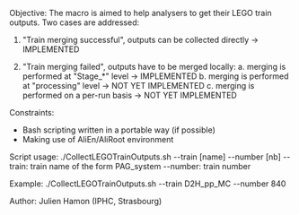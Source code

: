 Objective:
The macro is aimed to help analysers to get their LEGO train outputs. Two cases are addressed:

  1. "Train merging successful", outputs can be collected directly
     -> IMPLEMENTED

  2. "Train merging failed", outputs have to be merged locally:
    a. merging is performed at "Stage_*" level    -> IMPLEMENTED
    b. merging is performed at "processing" level -> NOT YET IMPLEMENTED
    c. merging is performed on a per-run basis    -> NOT YET IMPLEMENTED


Constraints:
  - Bash scripting written in a portable way (if possible)
  - Making use of AliEn/AliRoot environment


Script usage:
   ./CollectLEGOTrainOutputs.sh --train [name] --number [nb]
      --train:  train name of the form PAG_system
      --number: train number

   Example:
   ./CollectLEGOTrainOutputs.sh --train D2H_pp_MC --number 840


Author:
   Julien Hamon (IPHC, Strasbourg)